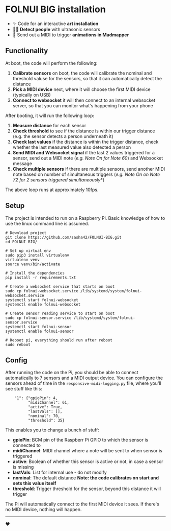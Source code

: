 # FOLNUI BIG installation

* ✨  Code for an interactive **art installation**
* 💁‍♀️  **Detect people** with ultrasonic sensors
* 🎹  Send out a MIDI to trigger **animations in Madmapper**

## Functionality
At boot, the code will perform the following:
1. **Calibrate sensors** on boot, the code will calibrate the nominal and threshold valuse for the sensors, so that it can automatically detect the distance
2. **Pick a MIDI device** next, where it will choose the first MIDI device (typically on USB)
3. **Connect to websocket** it will then connect to an internal websocket server, so that you can monitor what's happening from your phone

After booting, it will run the following loop:
1. **Measure distance** for each sensor
2. **Check threshold** to see if the distance is within our trigger distance (e.g. the sensor detects a person underneath it)
3. **Check last values** if the distance is within the trigger distance, check whether the last measured value also detected a person
4. **Send MIDI and Websocket signal** if the last 2 values triggered for a sensor, send out a MIDI note (*e.g. Note On for Note 60*) and Websocket message
4. **Check multiple sensors** if there are multiple sensors, send another MIDI note based on number of simultaneous triggers (*e.g. Note On on Note 72 for 2 sensors triggered simultaneously**)

The above loop runs at approximately 10fps.

## Setup
The project is intended to run on a Raspberry Pi. Basic knowledge of how to use the linux command line is assumed.
```
# Download project
git clone https://github.com/sasha42/FOLNUI-BIG.git
cd FOLNUI-BIG/

# Set up virtual env
sudo pip3 install virtualenv
virtualenv venv
source venv/bin/activate

# Install the dependencies
pip install -r requirements.txt

# Create a websocket service that starts on boot
sudo cp folnui-websocket.service /lib/systemd/system/folnui-websocket.service
systemctl start folnui-websocket
systemctl enable folnui-websocket

# Create sensor reading service to start on boot
sudo cp folnui-sensor.service /lib/systemd/system/folnui-sensor.service
systemctl start folnui-sensor
systemctl enable folnui-sensor

# Reboot pi, everything should run after reboot
sudo reboot
```

## Config
After running the code on the Pi, you should be able to connect automatically to 7 sensors and a MIDI output device. You can configure the sensors ahead of time in the `responsive-midi-logging.py` file, where you'll see stuff like this:
```
    "1": {"gpioPin": 4,
          "midiChannel": 61,
          "active": True,
          "lastVals": [],
          "nominal": 70,
          "threshold": 35}
```

This enables you to change a bunch of stuff:
* **gpioPin**: BCM pin of the Raspberr Pi GPIO to which the sensor is connected to
* **midiChannel**: MIDI channel where a note will be sent to when sensor is triggered
* **active**: Boolean of whether this sensor is active or not, in case a sensor is missing
* **lastVals**: List for internal use - do not modify
* **nominal**: The default distance **Note: the code calibrates on start and sets this value itself**
* **threshold**: Trigger threshold for the sensor, beyond this distance it will trigger

The Pi will automatically connect to the first MIDI device it sees. If there's no MIDI device, nothing will happen.

---

❤️